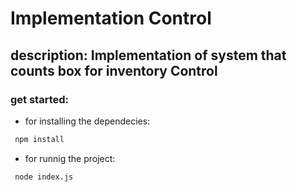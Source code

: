 # Implementation Control

## description: Implementation of system that counts box for inventory Control

### get started:

- for installing the dependecies:

```sh
 npm install
```

- for runnig the project:

```sh
 node index.js
```
